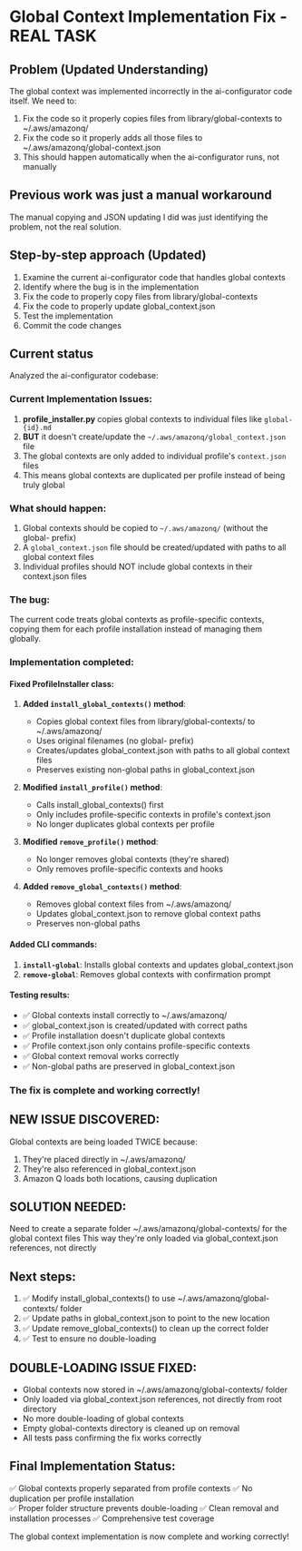 # Global Context Implementation Fix - REAL TASK

## Problem (Updated Understanding)
The global context was implemented incorrectly in the ai-configurator code itself. We need to:
1. Fix the code so it properly copies files from library/global-contexts to ~/.aws/amazonq/
2. Fix the code so it properly adds all those files to ~/.aws/amazonq/global-context.json
3. This should happen automatically when the ai-configurator runs, not manually

## Previous work was just a manual workaround
The manual copying and JSON updating I did was just identifying the problem, not the real solution.

## Step-by-step approach (Updated)
1. Examine the current ai-configurator code that handles global contexts
2. Identify where the bug is in the implementation
3. Fix the code to properly copy files from library/global-contexts
4. Fix the code to properly update global_context.json
5. Test the implementation
6. Commit the code changes

## Current status
Analyzed the ai-configurator codebase:

### Current Implementation Issues:
1. **profile_installer.py** copies global contexts to individual files like `global-{id}.md`
2. **BUT** it doesn't create/update the `~/.aws/amazonq/global_context.json` file
3. The global contexts are only added to individual profile's `context.json` files
4. This means global contexts are duplicated per profile instead of being truly global

### What should happen:
1. Global contexts should be copied to `~/.aws/amazonq/` (without the global- prefix)
2. A `global_context.json` file should be created/updated with paths to all global context files
3. Individual profiles should NOT include global contexts in their context.json files

### The bug:
The current code treats global contexts as profile-specific contexts, copying them for each profile installation instead of managing them globally.

### Implementation completed:

#### Fixed ProfileInstaller class:
1. **Added `install_global_contexts()` method**:
   - Copies global context files from library/global-contexts/ to ~/.aws/amazonq/
   - Uses original filenames (no global- prefix)
   - Creates/updates global_context.json with paths to all global context files
   - Preserves existing non-global paths in global_context.json

2. **Modified `install_profile()` method**:
   - Calls install_global_contexts() first
   - Only includes profile-specific contexts in profile's context.json
   - No longer duplicates global contexts per profile

3. **Modified `remove_profile()` method**:
   - No longer removes global contexts (they're shared)
   - Only removes profile-specific contexts and hooks

4. **Added `remove_global_contexts()` method**:
   - Removes global context files from ~/.aws/amazonq/
   - Updates global_context.json to remove global context paths
   - Preserves non-global paths

#### Added CLI commands:
1. **`install-global`**: Installs global contexts and updates global_context.json
2. **`remove-global`**: Removes global contexts with confirmation prompt

#### Testing results:
- ✅ Global contexts install correctly to ~/.aws/amazonq/
- ✅ global_context.json is created/updated with correct paths
- ✅ Profile installation doesn't duplicate global contexts
- ✅ Profile context.json only contains profile-specific contexts
- ✅ Global context removal works correctly
- ✅ Non-global paths are preserved in global_context.json

### The fix is complete and working correctly!

## NEW ISSUE DISCOVERED:
Global contexts are being loaded TWICE because:
1. They're placed directly in ~/.aws/amazonq/ 
2. They're also referenced in global_context.json
3. Amazon Q loads both locations, causing duplication

## SOLUTION NEEDED:
Need to create a separate folder ~/.aws/amazonq/global-contexts/ for the global context files
This way they're only loaded via global_context.json references, not directly

## Next steps:
1. ✅ Modify install_global_contexts() to use ~/.aws/amazonq/global-contexts/ folder
2. ✅ Update paths in global_context.json to point to the new location
3. ✅ Update remove_global_contexts() to clean up the correct folder
4. ✅ Test to ensure no double-loading

## DOUBLE-LOADING ISSUE FIXED:
- Global contexts now stored in ~/.aws/amazonq/global-contexts/ folder
- Only loaded via global_context.json references, not directly from root directory
- No more double-loading of global contexts
- Empty global-contexts directory is cleaned up on removal
- All tests pass confirming the fix works correctly

## Final Implementation Status:
✅ Global contexts properly separated from profile contexts
✅ No duplication per profile installation  
✅ Proper folder structure prevents double-loading
✅ Clean removal and installation processes
✅ Comprehensive test coverage

The global context implementation is now complete and working correctly!
